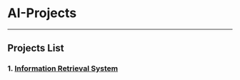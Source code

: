 # AI-Projects

---

## **Projects List**

### 1. [Information Retrieval System](https://github.com/alim9hamed/FCAI-Projects/tree/e01226a36e16cf2c6e2d20014d7c2e2d83b2766a/Information%20Retrieval%20System)  

